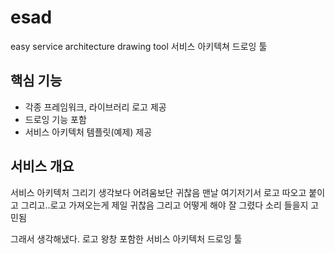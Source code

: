 # esad
easy service architecture drawing tool
서비스 아키텍쳐 드로잉 툴

## 핵심 기능
- 각종 프레임워크, 라이브러리 로고 제공
- 드로잉 기능 포함
- 서비스 아키텍처 템플릿(예제) 제공

## 서비스 개요
서비스 아키텍처 그리기 생각보다 어려움보단 귀찮음
맨날 여기저기서 로고 따오고 붙이고 그리고..로고 가져오는게 제일 귀찮음
그리고 어떻게 해야 잘 그렸다 소리 들을지 고민됨

그래서 생각해냈다. 로고 왕창 포함한 서비스 아키텍처 드로잉 툴

